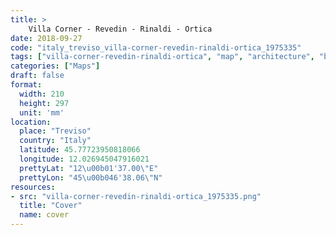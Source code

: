 ```yaml
---
title: > 
    Villa Corner - Revedin - Rinaldi - Ortica
date: 2018-09-27
code: "italy_treviso_villa-corner-revedin-rinaldi-ortica_1975335"
tags: ["villa-corner-revedin-rinaldi-ortica", "map", "architecture", "buildings", "Treviso", "Italy"]
categories: ["Maps"]
draft: false
format:
  width: 210
  height: 297
  unit: 'mm'
location:
  place: "Treviso"
  country: "Italy"
  latitude: 45.77723950818066
  longitude: 12.026945047916021
  prettyLat: "12\u00b01'37.00\"E"
  prettyLon: "45\u00b046'38.06\"N"
resources:
- src: "villa-corner-revedin-rinaldi-ortica_1975335.png"
  title: "Cover"
  name: cover
---
```

